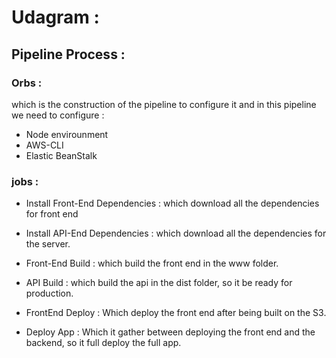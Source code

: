# Udagram :

## Pipeline Process : 
### Orbs : 
which is the construction of the pipeline to configure it and in this pipeline we need to configure :
- Node envirounment 
- AWS-CLI 
- Elastic BeanStalk

### jobs : 
- Install Front-End Dependencies : 
    which download all the dependencies for front end 
- Install API-End Dependencies : 
    which download all the dependencies for the server.

- Front-End Build : 
    which build the front end in the www folder.

- API Build : 
     which build the api in the dist folder, so it be ready for production.

- FrontEnd Deploy :
    Which deploy the front end after being built on the S3.

- Deploy App : 
    Which it gather between deploying the front end and the backend, so it full deploy the full app.